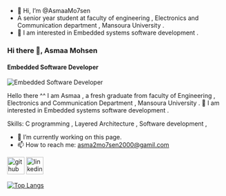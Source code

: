 - 👋 Hi, I’m @AsmaaMo7sen
- A senior year student at faculty of engineering , Electronics and Communication department , Mansoura University .
- 👀 I am interested in Embedded systems software development .

### Hi there 👋, Asmaa Mohsen 
#### Embedded Software Developer
![Embedded Software Developer](https://wallpapercave.com/w/wp5861473)

Hello there ^^ 
I am Asmaa , a fresh graduate from faculty of Engineering , Electronics and Communication Department , Mansoura University .
 👀 I am interested in Embedded systems software development .


Skills: C programming , Layered Architecture , Software development ,

- 🔭 I’m currently working on this page. 
- 📫 How to reach me: asma2mo7sen2000@gamil.com 


[<img src='https://cdn.jsdelivr.net/npm/simple-icons@3.0.1/icons/github.svg' alt='github' height='40'>](https://github.com/AsmaaMo7sen)  [<img src='https://cdn.jsdelivr.net/npm/simple-icons@3.0.1/icons/linkedin.svg' alt='linkedin' height='40'>](https://www.linkedin.com/in/asmaamohsen000/)  

[![Top Langs](https://github-readme-stats.vercel.app/api/top-langs/?username=AsmaaMo7sen)](https://github.com/anuraghazra/github-readme-stats)


<!---
AsmaaMo7sen/AsmaaMo7sen is a ✨ special ✨ repository because its `README.md` (this file) appears on your GitHub profile.
You can click the Preview link to take a look at your changes.
--->
